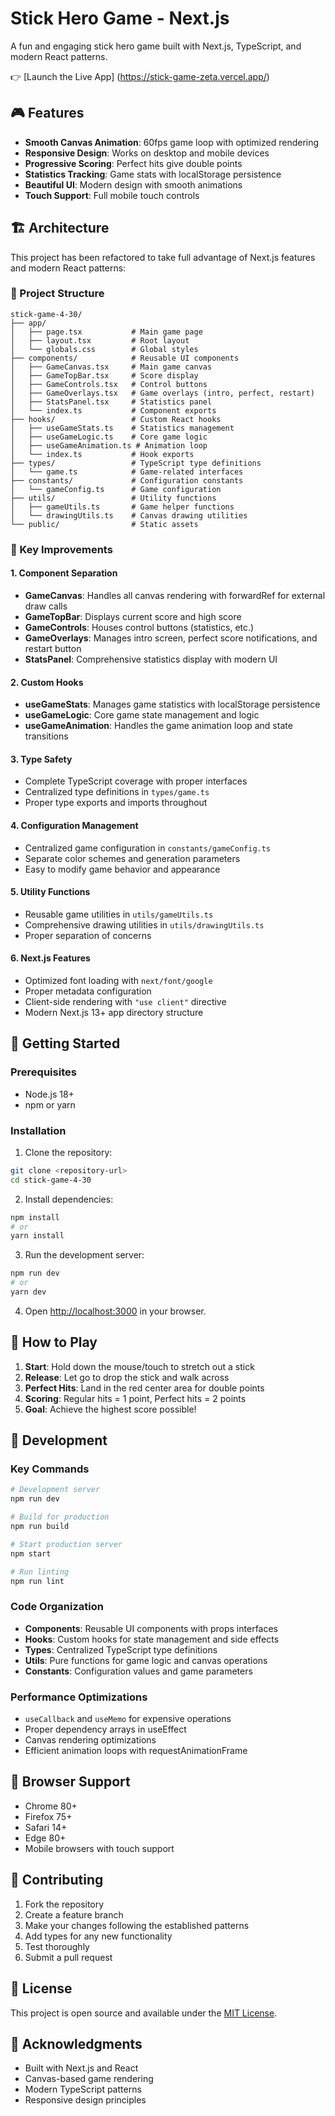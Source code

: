 # Stick Hero Game - Next.js

A fun and engaging stick hero game built with Next.js, TypeScript, and modern React patterns.

👉 [Launch the Live App] (https://stick-game-zeta.vercel.app/)

## 🎮 Features

- **Smooth Canvas Animation**: 60fps game loop with optimized rendering
- **Responsive Design**: Works on desktop and mobile devices
- **Progressive Scoring**: Perfect hits give double points
- **Statistics Tracking**: Game stats with localStorage persistence
- **Beautiful UI**: Modern design with smooth animations
- **Touch Support**: Full mobile touch controls

## 🏗️ Architecture

This project has been refactored to take full advantage of Next.js features and modern React patterns:

### 📁 Project Structure

```
stick-game-4-30/
├── app/
│   ├── page.tsx           # Main game page
│   ├── layout.tsx         # Root layout
│   └── globals.css        # Global styles
├── components/            # Reusable UI components
│   ├── GameCanvas.tsx     # Main game canvas
│   ├── GameTopBar.tsx     # Score display
│   ├── GameControls.tsx   # Control buttons
│   ├── GameOverlays.tsx   # Game overlays (intro, perfect, restart)
│   ├── StatsPanel.tsx     # Statistics panel
│   └── index.ts           # Component exports
├── hooks/                 # Custom React hooks
│   ├── useGameStats.ts    # Statistics management
│   ├── useGameLogic.ts    # Core game logic
│   ├── useGameAnimation.ts # Animation loop
│   └── index.ts           # Hook exports
├── types/                 # TypeScript type definitions
│   └── game.ts            # Game-related interfaces
├── constants/             # Configuration constants
│   └── gameConfig.ts      # Game configuration
├── utils/                 # Utility functions
│   ├── gameUtils.ts       # Game helper functions
│   └── drawingUtils.ts    # Canvas drawing utilities
└── public/                # Static assets
```

### 🔧 Key Improvements

#### **1. Component Separation**

- **GameCanvas**: Handles all canvas rendering with forwardRef for external draw calls
- **GameTopBar**: Displays current score and high score
- **GameControls**: Houses control buttons (statistics, etc.)
- **GameOverlays**: Manages intro screen, perfect score notifications, and restart button
- **StatsPanel**: Comprehensive statistics display with modern UI

#### **2. Custom Hooks**

- **useGameStats**: Manages game statistics with localStorage persistence
- **useGameLogic**: Core game state management and logic
- **useGameAnimation**: Handles the game animation loop and state transitions

#### **3. Type Safety**

- Complete TypeScript coverage with proper interfaces
- Centralized type definitions in `types/game.ts`
- Proper type exports and imports throughout

#### **4. Configuration Management**

- Centralized game configuration in `constants/gameConfig.ts`
- Separate color schemes and generation parameters
- Easy to modify game behavior and appearance

#### **5. Utility Functions**

- Reusable game utilities in `utils/gameUtils.ts`
- Comprehensive drawing utilities in `utils/drawingUtils.ts`
- Proper separation of concerns

#### **6. Next.js Features**

- Optimized font loading with `next/font/google`
- Proper metadata configuration
- Client-side rendering with `"use client"` directive
- Modern Next.js 13+ app directory structure

## 🚀 Getting Started

### Prerequisites

- Node.js 18+
- npm or yarn

### Installation

1. Clone the repository:

```bash
git clone <repository-url>
cd stick-game-4-30
```

2. Install dependencies:

```bash
npm install
# or
yarn install
```

3. Run the development server:

```bash
npm run dev
# or
yarn dev
```

4. Open [http://localhost:3000](http://localhost:3000) in your browser.

## 🎯 How to Play

1. **Start**: Hold down the mouse/touch to stretch out a stick
2. **Release**: Let go to drop the stick and walk across
3. **Perfect Hits**: Land in the red center area for double points
4. **Scoring**: Regular hits = 1 point, Perfect hits = 2 points
5. **Goal**: Achieve the highest score possible!

## 🔧 Development

### Key Commands

```bash
# Development server
npm run dev

# Build for production
npm run build

# Start production server
npm start

# Run linting
npm run lint
```

### Code Organization

- **Components**: Reusable UI components with props interfaces
- **Hooks**: Custom hooks for state management and side effects
- **Types**: Centralized TypeScript type definitions
- **Utils**: Pure functions for game logic and canvas operations
- **Constants**: Configuration values and game parameters

### Performance Optimizations

- `useCallback` and `useMemo` for expensive operations
- Proper dependency arrays in useEffect
- Canvas rendering optimizations
- Efficient animation loops with requestAnimationFrame

## 📱 Browser Support

- Chrome 80+
- Firefox 75+
- Safari 14+
- Edge 80+
- Mobile browsers with touch support

## 🤝 Contributing

1. Fork the repository
2. Create a feature branch
3. Make your changes following the established patterns
4. Add types for any new functionality
5. Test thoroughly
6. Submit a pull request

## 📄 License

This project is open source and available under the [MIT License](LICENSE).

## 🎨 Acknowledgments

- Built with Next.js and React
- Canvas-based game rendering
- Modern TypeScript patterns
- Responsive design principles
